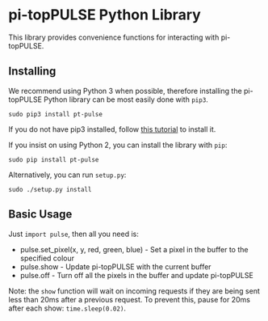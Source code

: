 pi-topPULSE Python Library
==========================

This library provides convenience functions for interacting with pi-topPULSE.


Installing
----------

We recommend using Python 3 when possible, therefore installing the pi-topPULSE Python library can be most easily done with `pip3`.

    sudo pip3 install pt-pulse

If you do not have pip3 installed, follow [this tutorial](https://pip.pypa.io/en/stable/installing/) to install it.

If you insist on using Python 2, you can install the library with `pip`:

    sudo pip install pt-pulse

Alternatively, you can run `setup.py`:

    sudo ./setup.py install


Basic Usage
-----------

Just `import pulse`, then all you need is:

* pulse.set_pixel(x, y, red, green, blue) - Set a pixel in the buffer to the specified colour
* pulse.show - Update pi-topPULSE with the current buffer
* pulse.off - Turn off all the pixels in the buffer and update pi-topPULSE

Note: the `show` function will wait on incoming requests if they are being sent less than 20ms after a previous request. To prevent this, pause for 20ms after each show: `time.sleep(0.02)`.
